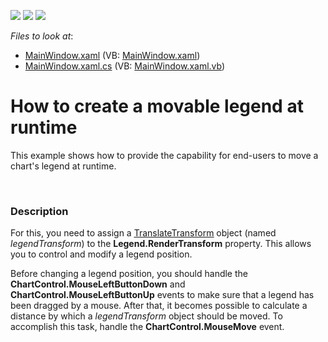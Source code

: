<!-- default badges list -->
![](https://img.shields.io/endpoint?url=https://codecentral.devexpress.com/api/v1/VersionRange/128569505/21.1.5%2B)
[![](https://img.shields.io/badge/Open_in_DevExpress_Support_Center-FF7200?style=flat-square&logo=DevExpress&logoColor=white)](https://supportcenter.devexpress.com/ticket/details/E3739)
[![](https://img.shields.io/badge/📖_How_to_use_DevExpress_Examples-e9f6fc?style=flat-square)](https://docs.devexpress.com/GeneralInformation/403183)
<!-- default badges end -->
<!-- default file list -->
*Files to look at*:

* [MainWindow.xaml](./CS/scratch/MainWindow.xaml) (VB: [MainWindow.xaml](./VB/scratch/MainWindow.xaml))
* [MainWindow.xaml.cs](./CS/scratch/MainWindow.xaml.cs) (VB: [MainWindow.xaml.vb](./VB/scratch/MainWindow.xaml.vb))
<!-- default file list end -->
# How to create a movable legend at runtime


<p>This example shows how to provide the capability for end-users to move a chart's legend at runtime.</p><br />



<h3>Description</h3>

<p>For this, you need to assign a <a href="http://msdn.microsoft.com/en-us/library/system.windows.media.translatetransform(v=VS.95).aspx"><u>TranslateTransform</u></a> object (named <i>legendTransform</i>) to the <strong>Legend.RenderTransform</strong> property. This allows you to control and modify a legend position.</p><p>Before changing a legend position, you should handle the <strong>ChartControl.MouseLeftButtonDown</strong> and <strong>ChartControl.MouseLeftButtonUp</strong> events to make sure that a legend has been dragged by a mouse. After that, it becomes possible to calculate a distance by which a <i>legendTransform</i> object should be moved. To accomplish this task, handle the <strong>ChartControl.MouseMove</strong> event.</p><p><br />
</p>

<br/>


